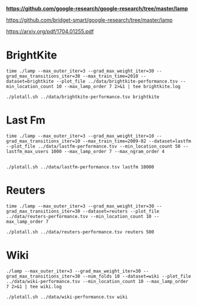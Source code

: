 

**https://github.com/google-research/google-research/tree/master/lamp**

https://github.com/bridget-smart/google-research/tree/master/lamp

https://arxiv.org/pdf/1704.01255.pdf

# BrightKite

```
time ./lamp --max_outer_iter=3 --grad_max_weight_iter=30 --grad_max_transitions_iter=30 --max_train_time=2010 --dataset=brightkite --plot_file ../data/brightkite-performance.tsv --min_location_count 10 --max_lamp_order 7 2>&1 | tee brightkite.log

./plotall.sh ../data/brightkite-performance.tsv brightkite
```

# Last Fm

```
time ./lamp --max_outer_iter=3 --grad_max_weight_iter=10 --grad_max_transitions_iter=10 --max_train_time=2009-02 --dataset=lastfm --plot_file ../data/lastfm-performance.tsv --min_location_count 50 --lastfm_max_users 1000 --max_lamp_order 7 --max_ngram_order 4


./plotall.sh ../data/lastfm-performance.tsv lastfm 10000
```



# Reuters

```
time ./lamp --max_outer_iter=3 --grad_max_weight_iter=30 --grad_max_transitions_iter=30 --dataset=reuters --plot_file ../data/reuters-performance.tsv --min_location_count 10 --max_lamp_order 7

./plotall.sh ../data/reuters-performance.tsv reuters 500
```



# Wiki

```
./lamp --max_outer_iter=3 --grad_max_weight_iter=30 --grad_max_transitions_iter=30 --num_folds 10 --dataset=wiki --plot_file ../data/wiki-performance.tsv --min_location_count 10 --max_lamp_order 7 2>&1 | tee wiki.log

./plotall.sh ../data/wiki-performance.tsv wiki
```